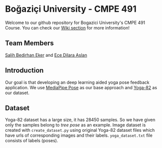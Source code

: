 # Boğaziçi University - CMPE 491 
Welcome to our github repository for Bogazici University's CMPE 491 Course.
You can check our [Wiki section](https://github.com/salih997/CMPE491/wiki) for more information!

## Team Members
[Salih Bedirhan Eker](https://github.com/salih997) and [Ece Dilara Aslan](https://github.com/eceasslan)

## Introduction
Our goal is that developing an deep learning aided yoga pose feedback application.
We use [MediaPipe Pose](https://google.github.io/mediapipe/solutions/pose.html) as our base approach and [Yoga-82](https://sites.google.com/view/yoga-82/home) as our dataset.

## Dataset
Yoga-82 dataset has a large size, it has 28450 samples. So we have given only the samples belong to *tree pose* as an example. Image dataset is created with `create_dataset.py` using original Yoga-82 dataset files which have urls of corresponding images and their labels. `yoga_dataset.txt` file consists of labels (poses).
